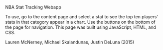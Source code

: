 NBA Stat Tracking Webapp

To use, go to the content page and select a stat to see the top ten players' stats in that category appear in a chart. Use the buttons on the bottom of the page for navigation. This page was built using JavaScript, HTML, and CSS.

Lauren McNerney, Michael Skalandunas, Justin DeLuna (2015)
